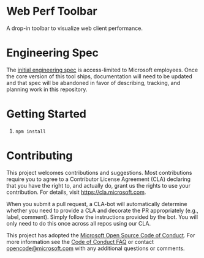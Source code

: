 # Web Perf Toolbar
A drop-in toolbar to visualize web client performance.

# Engineering Spec
The [initial engineering spec](https://microsoft.sharepoint.com/:w:/r/teams/Sway/_layouts/15/Doc.aspx?sourcedoc=%7Bb321f8b7-6492-4031-99bf-70c3f5080501%7D&action=edit) is access-limited to Microsoft employees. Once the core version of this tool ships, documentation will need to be updated and that spec will be abandoned in favor of describing, tracking, and planning work in this repository.

# Getting Started

1. `npm install`

# Contributing

This project welcomes contributions and suggestions.  Most contributions require you to agree to a
Contributor License Agreement (CLA) declaring that you have the right to, and actually do, grant us
the rights to use your contribution. For details, visit https://cla.microsoft.com.

When you submit a pull request, a CLA-bot will automatically determine whether you need to provide
a CLA and decorate the PR appropriately (e.g., label, comment). Simply follow the instructions
provided by the bot. You will only need to do this once across all repos using our CLA.

This project has adopted the [Microsoft Open Source Code of Conduct](https://opensource.microsoft.com/codeofconduct/).
For more information see the [Code of Conduct FAQ](https://opensource.microsoft.com/codeofconduct/faq/) or
contact [opencode@microsoft.com](mailto:opencode@microsoft.com) with any additional questions or comments.
